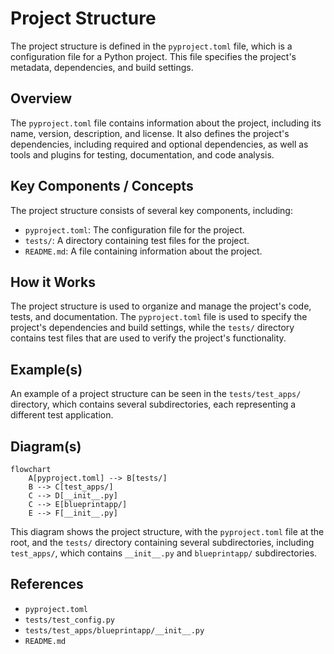 # Project Structure
The project structure is defined in the `pyproject.toml` file, which is a configuration file for a Python project. This file specifies the project's metadata, dependencies, and build settings.

## Overview
The `pyproject.toml` file contains information about the project, including its name, version, description, and license. It also defines the project's dependencies, including required and optional dependencies, as well as tools and plugins for testing, documentation, and code analysis.

## Key Components / Concepts
The project structure consists of several key components, including:
* `pyproject.toml`: The configuration file for the project.
* `tests/`: A directory containing test files for the project.
* `README.md`: A file containing information about the project.

## How it Works
The project structure is used to organize and manage the project's code, tests, and documentation. The `pyproject.toml` file is used to specify the project's dependencies and build settings, while the `tests/` directory contains test files that are used to verify the project's functionality.

## Example(s)
An example of a project structure can be seen in the `tests/test_apps/` directory, which contains several subdirectories, each representing a different test application.

## Diagram(s)
```mermaid
flowchart
    A[pyproject.toml] --> B[tests/]
    B --> C[test_apps/]
    C --> D[__init__.py]
    C --> E[blueprintapp/]
    E --> F[__init__.py]
```
This diagram shows the project structure, with the `pyproject.toml` file at the root, and the `tests/` directory containing several subdirectories, including `test_apps/`, which contains `__init__.py` and `blueprintapp/` subdirectories.

## References
* `pyproject.toml`
* `tests/test_config.py`
* `tests/test_apps/blueprintapp/__init__.py`
* `README.md`